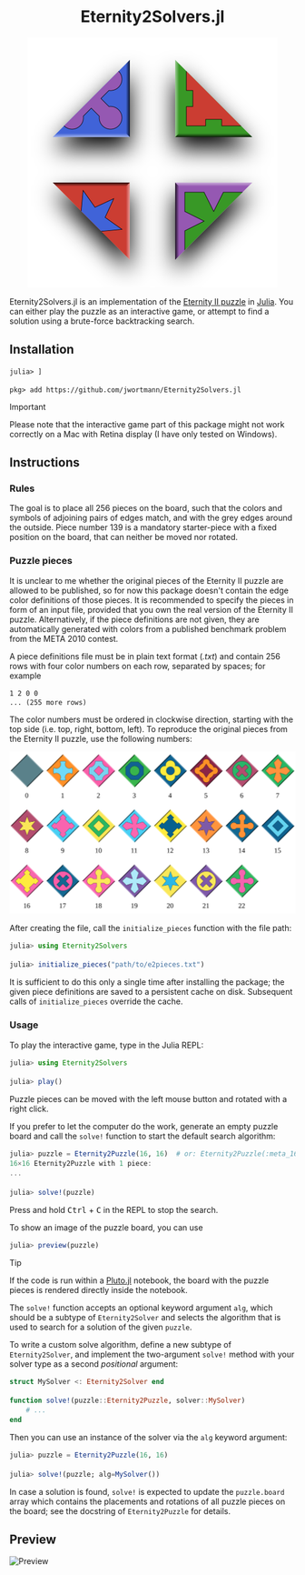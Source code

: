 <p>
  <h1 align="center">Eternity2Solvers.jl</h1>
</p>

<p align="center">
  <img src="svg/logo.svg">
</p>

Eternity2Solvers.jl is an implementation of the [Eternity II puzzle](https://en.wikipedia.org/wiki/Eternity_II_puzzle) in [Julia](https://julialang.org/).
You can either play the puzzle as an interactive game, or attempt to find a solution using a brute-force backtracking search.


## Installation

```
julia> ]

pkg> add https://github.com/jwortmann/Eternity2Solvers.jl
```

> [!IMPORTANT]
> Please note that the interactive game part of this package might not work correctly on a Mac with Retina display (I have only tested on Windows).


## Instructions

### Rules

The goal is to place all 256 pieces on the board, such that the colors and symbols of adjoining pairs of edges match, and with the grey edges around the outside.
Piece number 139 is a mandatory starter-piece with a fixed position on the board, that can neither be moved nor rotated.

### Puzzle pieces

It is unclear to me whether the original pieces of the Eternity II puzzle are allowed to be published, so for now this package doesn't contain the edge color definitions of those pieces.
It is recommended to specify the pieces in form of an input file, provided that you own the real version of the Eternity II puzzle.
Alternatively, if the piece definitions are not given, they are automatically generated with colors from a published benchmark problem from the META 2010 contest.

A piece definitions file must be in plain text format (*.txt*) and contain 256 rows with four color numbers on each row, separated by spaces; for example

```
1 2 0 0
... (255 more rows)
```

The color numbers must be ordered in clockwise direction, starting with the top side (i.e. top, right, bottom, left).
To reproduce the original pieces from the Eternity II puzzle, use the following numbers:

![Color numbers](svg/colors_preview.svg)

After creating the file, call the `initialize_pieces` function with the file path:

```julia
julia> using Eternity2Solvers

julia> initialize_pieces("path/to/e2pieces.txt")
```

It is sufficient to do this only a single time after installing the package; the given piece definitions are saved to a persistent cache on disk.
Subsequent calls of `initialize_pieces` override the cache.

### Usage

To play the interactive game, type in the Julia REPL:

```julia
julia> using Eternity2Solvers

julia> play()
```

Puzzle pieces can be moved with the left mouse button and rotated with a right click.

If you prefer to let the computer do the work, generate an empty puzzle board and call the `solve!` function to start the default search algorithm:

```julia
julia> puzzle = Eternity2Puzzle(16, 16)  # or: Eternity2Puzzle(:meta_16x16)
16×16 Eternity2Puzzle with 1 piece:
...

julia> solve!(puzzle)
```

Press and hold <kbd>Ctrl</kbd> + <kbd>C</kbd> in the REPL to stop the search.

To show an image of the puzzle board, you can use
```julia
julia> preview(puzzle)
```

> [!TIP]
> If the code is run within a [Pluto.jl](https://juliahub.com/ui/Packages/General/Pluto) notebook, the board with the puzzle pieces is rendered directly inside the notebook.

The `solve!` function accepts an optional keyword argument `alg`, which should be a subtype of `Eternity2Solver` and selects the algorithm that is used to search for a solution of the given `puzzle`.

To write a custom solve algorithm, define a new subtype of `Eternity2Solver`, and implement the two-argument `solve!` method with your solver type as a second *positional* argument:

```julia
struct MySolver <: Eternity2Solver end

function solve!(puzzle::Eternity2Puzzle, solver::MySolver)
    # ...
end
```

Then you can use an instance of the solver via the `alg` keyword argument:
```julia
julia> puzzle = Eternity2Puzzle(16, 16)

julia> solve!(puzzle; alg=MySolver())
```

In case a solution is found, `solve!` is expected to update the `puzzle.board` array which contains the placements and rotations of all puzzle pieces on the board; see the docstring of `Eternity2Puzzle` for details.


## Preview

![Preview](img/preview.png)
